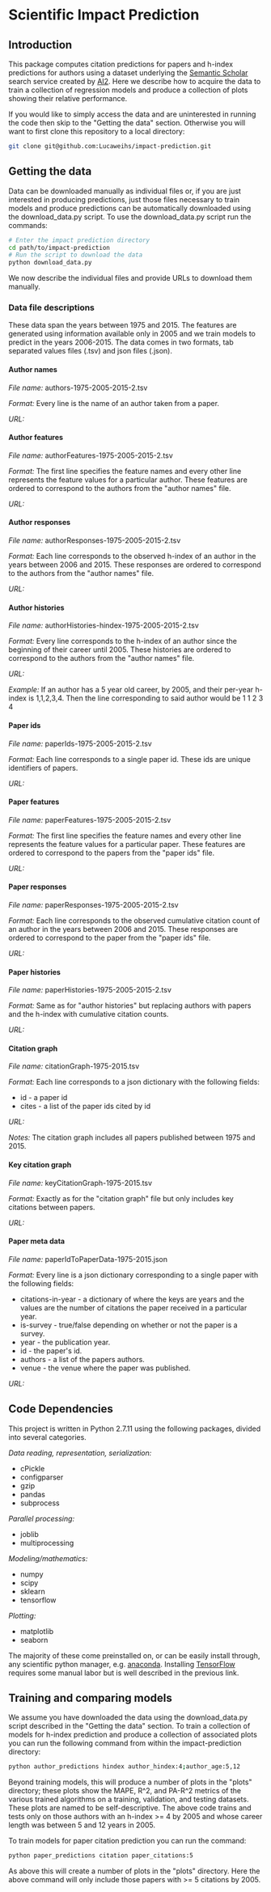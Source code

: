 # Scientific Impact Prediction

## Introduction

This package computes citation predictions for papers and h-index predictions for authors using a dataset underlying the [Semantic Scholar](https://www.semanticscholar.org/) search service created by [AI2](http://allenai.org/). Here we describe how to acquire the data to train a collection of regression models and produce a collection of plots showing their relative performance. 

If you would like to simply access the data and are uninterested in running the code then skip to the "Getting the data" section. Otherwise you will want to first clone this repository to a local directory:

```bash
git clone git@github.com:Lucaweihs/impact-prediction.git
```

## Getting the data

Data can be downloaded manually as individual files or, if you are just interested in producing predictions, just those files necessary to train models and produce predictions can be automatically downloaded using the download_data.py script. To use the download_data.py script run the commands:

```bash
# Enter the impact prediction directory
cd path/to/impact-prediction
# Run the script to download the data
python download_data.py
```

We now describe the individual files and provide URLs to download them manually.

### Data file descriptions

These data span the years between 1975 and 2015. The features are generated using information available only in 2005 and we train models to predict in the years 2006-2015. The data comes in two formats, tab separated values files (.tsv) and json files (.json).

#### Author names

*File name:*
authors-1975-2005-2015-2.tsv

*Format:*
Every line is the name of an author taken from a paper.

*URL:*

#### Author features

*File name:*
authorFeatures-1975-2005-2015-2.tsv

*Format:*
The first line specifies the feature names and every other line represents the feature values for a particular author. These features are ordered to correspond to the authors from the "author names" file.

*URL:*

#### Author responses

*File name:*
authorResponses-1975-2005-2015-2.tsv

*Format:*
Each line corresponds to the observed h-index of an author in the years between 2006 and 2015. These responses are ordered to correspond to the authors from the "author names" file.

*URL:*

#### Author histories

*File name:*
authorHistories-hindex-1975-2005-2015-2.tsv

*Format:*
Every line corresponds to the h-index of an author since the beginning of their career until 2005. These histories are ordered to correspond to the authors from the "author names" file.

*URL:*

*Example:*
If an author has a 5 year old career, by 2005, and their per-year h-index is 1,1,2,3,4. Then the line corresponding to said author would be
1 1 2 3 4
 
#### Paper ids

*File name:*
paperIds-1975-2005-2015-2.tsv

*Format:*
Each line corresponds to a single paper id. These ids are unique identifiers of papers.

*URL:*

#### Paper features

*File name:*
paperFeatures-1975-2005-2015-2.tsv

*Format:*
The first line specifies the feature names and every other line represents the feature values for a particular paper. These features are ordered to correspond to the papers from the "paper ids" file.

*URL:*

#### Paper responses

*File name:*
paperResponses-1975-2005-2015-2.tsv

*Format:*
Each line corresponds to the observed cumulative citation count of an author in the years between 2006 and 2015. These responses are ordered to correspond to the paper from the "paper ids" file.

*URL:*

#### Paper histories

*File name:*
paperHistories-1975-2005-2015-2.tsv

*Format:*
Same as for "author histories" but replacing authors with papers and the h-index with cumulative citation counts.

*URL:*

#### Citation graph

*File name:*
citationGraph-1975-2015.tsv

*Format:*
Each line corresponds to a json dictionary with the following fields:
* id - a paper id
* cites - a list of the paper ids cited by id

*URL:*

*Notes:*
The citation graph includes all papers published between 1975 and 2015.

#### Key citation graph

*File name:*
keyCitationGraph-1975-2015.tsv

*Format:*
Exactly as for the "citation graph" file but only includes key citations between papers.

*URL:*

#### Paper meta data

*File name:*
paperIdToPaperData-1975-2015.json

*Format:*
Every line is a json dictionary corresponding to a single paper with the following fields:
* citations-in-year - a dictionary of where the keys are years and the values are the number of citations the paper received in a particular year.
* is-survey - true/false depending on whether or not the paper is a survey.
* year - the publication year.
* id - the paper's id.
* authors - a list of the papers authors.
* venue - the venue where the paper was published.

*URL:*

## Code Dependencies

This project is written in Python 2.7.11 using the following packages, divided into several categories.

*Data reading, representation, serialization:*
- cPickle
- configparser
- gzip
- pandas
- subprocess

*Parallel processing:*
- joblib
- multiprocessing

*Modeling/mathematics:*
- numpy
- scipy
- sklearn
- tensorflow

*Plotting:*
- matplotlib
- seaborn

The majority of these come preinstalled on, or can be easily install through, any scientific python manager, e.g. [anaconda](https://www.continuum.io/downloads). Installing [TensorFlow](https://www.tensorflow.org/versions/r0.8/get_started/os_setup.html) requires some manual labor but is well described in the previous link.

## Training and comparing models

We assume you have downloaded the data using the download_data.py script described in the "Getting the data" section. To train a collection of models for h-index prediction and produce a collection of associated plots you can run the following command from within the impact-prediction directory:

```bash
python author_predictions hindex author_hindex:4;author_age:5,12
```

Beyond training models, this will produce a number of plots in the "plots" directory; these plots show the MAPE, R^2, and PA-R^2 metrics of the various trained algorithms on a training, validation, and testing datasets. These plots are named to be self-descriptive. The above code trains and tests only on those authors with an h-index >= 4 by 2005 and whose career length was between 5 and 12 years in 2005.
 
To train models for paper citation prediction you can run the command:
 
```bash
python paper_predictions citation paper_citations:5
```

As above this will create a number of plots in the "plots" directory. Here the above command will only include those papers with >= 5 citations by 2005.